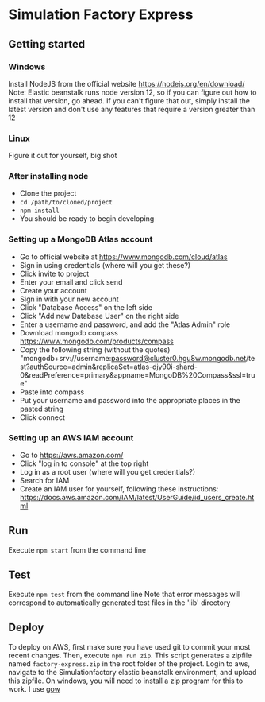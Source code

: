 # Simulation Factory Express

## Getting started

### Windows

Install NodeJS from the official website https://nodejs.org/en/download/
Note: 
Elastic beanstalk runs node version 12, so if you can figure out how to install that version, go ahead. If you can't figure that out, simply install the latest version and don't use any features that require a version greater than 12

### Linux
Figure it out for yourself, big shot

### After installing node
 - Clone the project
 - `cd /path/to/cloned/project`
 - `npm install`
 - You should be ready to begin developing

### Setting up a MongoDB Atlas account
 - Go to official website at https://www.mongodb.com/cloud/atlas
 - Sign in using credentials (where will you get these?)
 - Click invite to project
 - Enter your email and click send
 - Create your account
 - Sign in with your new account
 - Click "Database Access" on the left side
 - Click "Add new Database User" on the right side
 - Enter a username and password, and add the "Atlas Admin" role
 - Download mongodb compass https://www.mongodb.com/products/compass
 - Copy the following string (without the quotes) "mongodb+srv://username:password@cluster0.hgu8w.mongodb.net/test?authSource=admin&replicaSet=atlas-djy90i-shard-0&readPreference=primary&appname=MongoDB%20Compass&ssl=true"
 - Paste into compass
 - Put your username and password into the appropriate places in the pasted string
 - Click connect

### Setting up an AWS IAM account
 - Go to https://aws.amazon.com/
 - Click "log in to console" at the top right
 - Log in as a root user (where will you get credentials?)
 - Search for IAM
 - Create an IAM user for yourself, following these instructions: https://docs.aws.amazon.com/IAM/latest/UserGuide/id_users_create.html

## Run
Execute `npm start` from the command line

## Test
Execute `npm test` from the command line
Note that error messages will correspond to automatically generated test files in the 'lib' directory

## Deploy
To deploy on AWS, first make sure you have used git to commit your most recent changes.
Then, execute `npm run zip`. This script generates a zipfile named `factory-express.zip` in the root folder of the project.
Login to aws, navigate to the Simulationfactory elastic beanstalk environment, and upload this zipfile.
On windows, you will need to install a zip program for this to work. I use [gow](https://github.com/bmatzelle/gow)
